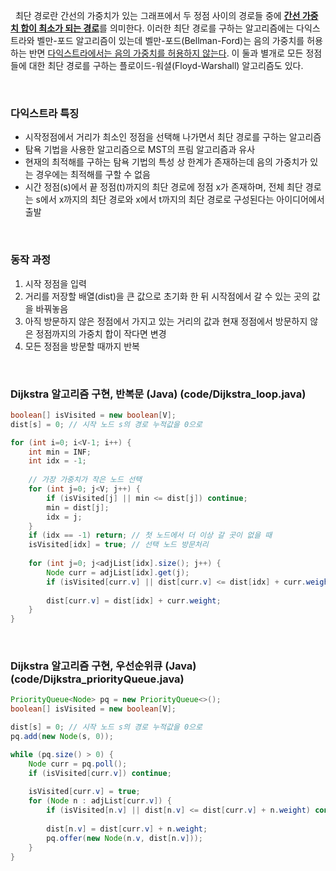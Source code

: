 &nbsp;&nbsp;최단 경로란 간선의 가중치가 있는 그래프에서 두 정점 사이의 경로들 중에 <u>**간선 가중치 합이 최소가 되는 경로**</u>를 의미한다. 이러한 최단 경로를 구하는 알고리즘에는 다익스트라와 벨만-포드 알고리즘이 있는데 벨만-포드(Bellman-Ford)는 음의 가중치를 허용하는 반면 <u>다익스트라에서는 음의 가중치를 허용하지 않는다</u>. 이 둘과 별개로 모든 정점들에 대한 최단 경로를 구하는 플로이드-워셜(Floyd-Warshall) 알고리즘도 있다.

<br>

### **다익스트라 특징**

- 시작정점에서 거리가 최소인 정점을 선택해 나가면서 최단 경로를 구하는 알고리즘
- 탐욕 기법을 사용한 알고리즘으로 MST의 프림 알고리즘과 유사
- 현재의 최적해를 구하는 탐욕 기법의 특성 상 한계가 존재하는데 음의 가중치가 있는 경우에는 최적해를 구할 수 없음
- 시간 정점(s)에서 끝 정점(t)까지의 최단 경로에 정점 x가 존재하며, 전체 최단 경로는 s에서 x까지의 최단 경로와 x에서 t까지의 최단 경로로 구성된다는 아이디어에서 출발

<br>

### **동작 과정**
1. 시작 정점을 입력
2. 거리를 저장할 배열(dist)을 큰 값으로 초기화 한 뒤 시작점에서 갈 수 있는 곳의 값을 바꿔놓음
3. 아직 방문하지 않은 정점에서 가지고 있는 거리의 값과 현재 정점에서 방문하지 않은 정점까지의 가중치 합이 작다면 변경
4. 모든 정점을 방문할 때까지 반복

<br>

### Dijkstra 알고리즘 구현, 반복문 (Java) (code/Dijkstra_loop.java)
<div markdown="1">

```java
boolean[] isVisited = new boolean[V];
dist[s] = 0; // 시작 노드 s의 경로 누적값을 0으로

for (int i=0; i<V-1; i++) {
    int min = INF;
    int idx = -1;
    
    // 가장 가중치가 작은 노드 선택
    for (int j=0; j<V; j++) {
        if (isVisited[j] || min <= dist[j]) continue;
        min = dist[j];
        idx = j;
    }
    if (idx == -1) return; // 첫 노드에서 더 이상 갈 곳이 없을 때
    isVisited[idx] = true; // 선택 노드 방문처리
    
    for (int j=0; j<adjList[idx].size(); j++) {
        Node curr = adjList[idx].get(j);
        if (isVisited[curr.v] || dist[curr.v] <= dist[idx] + curr.weight) continue;
        
        dist[curr.v] = dist[idx] + curr.weight; 
    }
}
```

<br>

### Dijkstra 알고리즘 구현, 우선순위큐 (Java)(code/Dijkstra_priorityQueue.java)
<div markdown="1">

```java
PriorityQueue<Node> pq = new PriorityQueue<>();
boolean[] isVisited = new boolean[V];

dist[s] = 0; // 시작 노드 s의 경로 누적값을 0으로
pq.add(new Node(s, 0));

while (pq.size() > 0) {
    Node curr = pq.poll();
    if (isVisited[curr.v]) continue; 
    
    isVisited[curr.v] = true;
    for (Node n : adjList[curr.v]) {
        if (isVisited[n.v] || dist[n.v] <= dist[curr.v] + n.weight) continue;
        
        dist[n.v] = dist[curr.v] + n.weight;
        pq.offer(new Node(n.v, dist[n.v]));
    }
}
```
